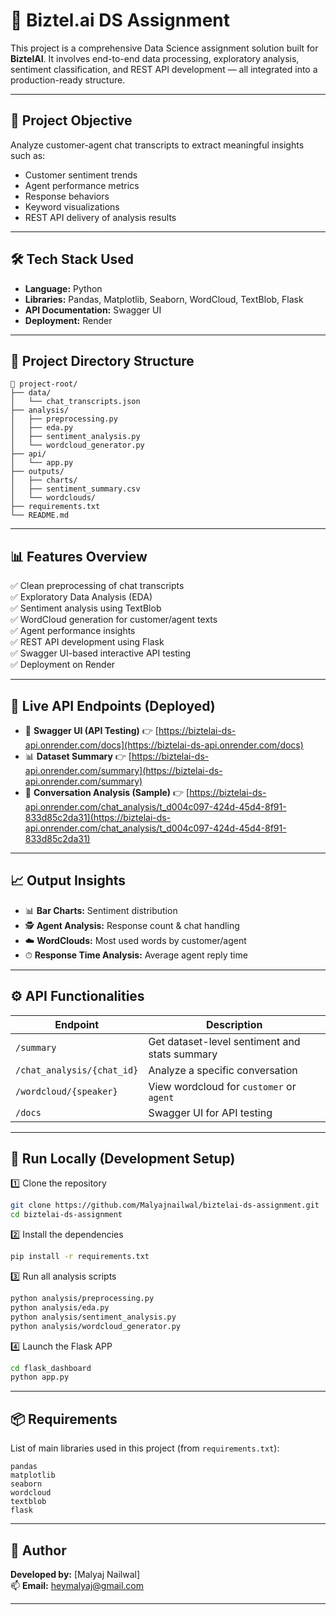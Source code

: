 # 🤖 Biztel.ai DS Assignment 

This project is a comprehensive Data Science assignment solution built for **BiztelAI**. It involves end-to-end data processing, exploratory analysis, sentiment classification, and REST API development — all integrated into a production-ready structure.

---

## 🚀 Project Objective

Analyze customer-agent chat transcripts to extract meaningful insights such as:
- Customer sentiment trends
- Agent performance metrics
- Response behaviors
- Keyword visualizations
- REST API delivery of analysis results

---

## 🛠️ Tech Stack Used

- **Language:** Python  
- **Libraries:** Pandas, Matplotlib, Seaborn, WordCloud, TextBlob, Flask  
- **API Documentation:** Swagger UI  
- **Deployment:** Render

---

## 📁 Project Directory Structure

```
📁 project-root/
├── data/
│   └── chat_transcripts.json
├── analysis/
│   ├── preprocessing.py
│   ├── eda.py
│   ├── sentiment_analysis.py
│   └── wordcloud_generator.py
├── api/
│   └── app.py
├── outputs/
│   ├── charts/
│   ├── sentiment_summary.csv
│   └── wordclouds/
├── requirements.txt
└── README.md
```

---

## 📊 Features Overview

✅ Clean preprocessing of chat transcripts  
✅ Exploratory Data Analysis (EDA)  
✅ Sentiment analysis using TextBlob  
✅ WordCloud generation for customer/agent texts  
✅ Agent performance insights  
✅ REST API development using Flask  
✅ Swagger UI-based interactive API testing  
✅ Deployment on Render

---

## 🔗 Live API Endpoints (Deployed)

- 🚀 **Swagger UI (API Testing)** 👉 [https://biztelai-ds-api.onrender.com/docs](https://biztelai-ds-api.onrender.com/docs)  
- 📊 **Dataset Summary** 👉 [https://biztelai-ds-api.onrender.com/summary](https://biztelai-ds-api.onrender.com/summary)  
- 💬 **Conversation Analysis (Sample)** 👉 [https://biztelai-ds-api.onrender.com/chat_analysis/t_d004c097-424d-45d4-8f91-833d85c2da31](https://biztelai-ds-api.onrender.com/chat_analysis/t_d004c097-424d-45d4-8f91-833d85c2da31)

---

## 📈 Output Insights

- 📊 **Bar Charts:** Sentiment distribution  
- 🕵️ **Agent Analysis:** Response count & chat handling  
- ☁️ **WordClouds:** Most used words by customer/agent  
- ⏱ **Response Time Analysis:** Average agent reply time

---

## ⚙️ API Functionalities

| Endpoint | Description |
|---------|-------------|
| `/summary` | Get dataset-level sentiment and stats summary |
| `/chat_analysis/{chat_id}` | Analyze a specific conversation |
| `/wordcloud/{speaker}` | View wordcloud for `customer` or `agent` |
| `/docs` | Swagger UI for API testing |

---

## 🔧 Run Locally (Development Setup)

1️⃣ Clone the repository  
```bash
git clone https://github.com/Malyajnailwal/biztelai-ds-assignment.git 
cd biztelai-ds-assignment
```

2️⃣ Install the dependencies  
```bash
pip install -r requirements.txt
```

3️⃣ Run all analysis scripts  
```bash
python analysis/preprocessing.py
python analysis/eda.py
python analysis/sentiment_analysis.py
python analysis/wordcloud_generator.py
```

4️⃣ Launch the Flask APP  
```bash
cd flask_dashboard
python app.py
```

---

## 📦 Requirements

List of main libraries used in this project (from `requirements.txt`):
```
pandas
matplotlib
seaborn
wordcloud
textblob
flask
```

---

## 🙌 Author

**Developed by:** [Malyaj Nailwal]  
📫 **Email:** heymalyaj@gmail.com

---


